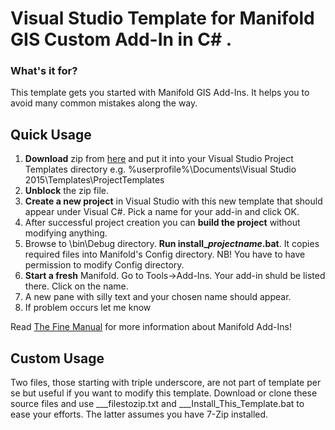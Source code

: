 # Visual Studio Template for Manifold GIS Custom Add-In in C# .

### What's it for?
This template gets you started with Manifold GIS Add-Ins. It helps you to avoid many common mistakes along the way.


## Quick Usage

1. **Download** zip from [here](https://github.com/rkolka/Template-for-Manifold-GIS-Custom-Add-In-in-CSharp/blob/master/Template%20for%20Manifold%20GIS%20Custom%20Add-In%20in%20C%23.zip) and put it into your Visual Studio Project Templates directory e.g. %userprofile%\Documents\Visual Studio 2015\Templates\ProjectTemplates
2. **Unblock** the zip file.
3. **Create a new project** in Visual Studio with this new template that should appear under Visual C#. Pick a name for your add-in and click OK. 
4. After successful project creation you can **build the project** without modifying anything.
5. Browse to <projectdirectory>\bin\Debug directory. **Run install_*projectname*.bat**. It copies required files into Manifold's Config directory. NB! You have to have permission to modify Config directory. 
6. **Start a fresh** Manifold. Go to Tools->Add-Ins. Your add-in shuld be listed there. Click on the name.
7. A new pane with silly text and your chosen name should appear.
8. If problem occurs let me know

Read [The Fine Manual](http://georeference.org/doc/add_ins.htm) for more information about Manifold Add-Ins!

## Custom Usage

Two files, those starting with triple underscore, are not part of template per se but useful if you want to modify this template. Download or clone these source files and use ___filestozip.txt and ___Install_This_Template.bat to ease your efforts.
The latter assumes you have 7-Zip installed.
